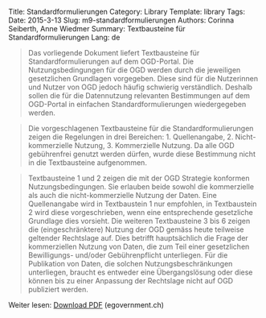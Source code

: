 Title: Standardformulierungen
Category: Library
Template: library
Tags:
Date: 2015-3-13
Slug: m9-standardformulierungen
Authors: Corinna Seiberth, Anne Wiedmer
Summary: Textbausteine für Standardformulierungen
Lang: de

> Das vorliegende Dokument liefert Textbausteine für Standardformulierungen auf dem OGD-Portal. Die Nutzungsbedingungen für die OGD werden durch die jeweiligen gesetzlichen Grundlagen vorgegeben. Diese sind für die Nutzerinnen und Nutzer von OGD jedoch häufig schwierig verständlich. Deshalb sollen die für die Datennutzung relevanten Bestimmungen auf dem OGD-Portal in einfachen Standardformulierungen wiedergegeben werden.

> Die vorgeschlagenen Textbausteine für die Standardformulierungen zeigen die Regelungen in drei Bereichen: 1. Quellenangabe, 2. Nicht-kommerzielle Nutzung, 3. Kommerzielle Nutzung. Da alle OGD gebührenfrei genutzt werden dürfen, wurde diese Bestimmung nicht in die Textbausteine aufgenommen.

> Textbausteine 1 und 2 zeigen die mit der OGD Strategie konformen Nutzungsbedingungen. Sie erlauben beide sowohl die kommerzielle als auch die nicht-kommerzielle Nutzung der Daten. Eine Quellenangabe wird in Textbaustein 1 nur empfohlen, in Textbaustein 2 wird diese vorgeschrieben, wenn eine entsprechende gesetzliche Grundlage dies vorsieht. Die weiteren Textbausteine 3 bis 6 zeigen die (eingeschränktere) Nutzung der OGD gemäss heute teilweise geltender Rechtslage auf. Dies betrifft hauptsächlich  die Frage der kommerziellen Nutzung von Daten, die zum Teil einer gesetzlichen Bewilligungs- und/oder Gebührenpflicht unterliegen. Für die Publikation von Daten, die solchen Nutzungsbeschränkungen unterliegen, braucht es entweder eine Übergangslösung oder diese können bis zu einer Anpassung der Rechtslage nicht auf OGD publiziert werden.

Weiter lesen: [Download PDF](http://www.egovernment.ch/umsetzung/00881/00883/01112/index.html?lang=de&download=NHzLpZeg7t,lnp6I0NTU042l2Z6ln1acy4Zn4Z2qZpnO2Yuq2Z6gpJCDdnt2gGym162epYbg2c_JjKbNoKSn6A--) (egovernment.ch)
